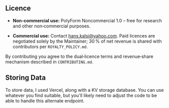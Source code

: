 ## Licence

* **Non‑commercial use:** PolyForm Noncommercial 1.0 – free for research and other non‑commercial purposes.

* **Commercial use:** Contact <hans.kalsi@yahoo.com>. Paid licences are negotiated solely by the Maintainer; 30 % of net revenue is shared with contributors per `ROYALTY_POLICY.md`.

By contributing you agree to the dual‑licence terms and revenue‑share mechanism described in `CONTRIBUTING.md`.

## Storing Data

To store data, I used Vercel, along with a KV storage database.
You can use whatever you find suitable, but you'll likely need to adjust the code to be able to handle this alternate endpoint.